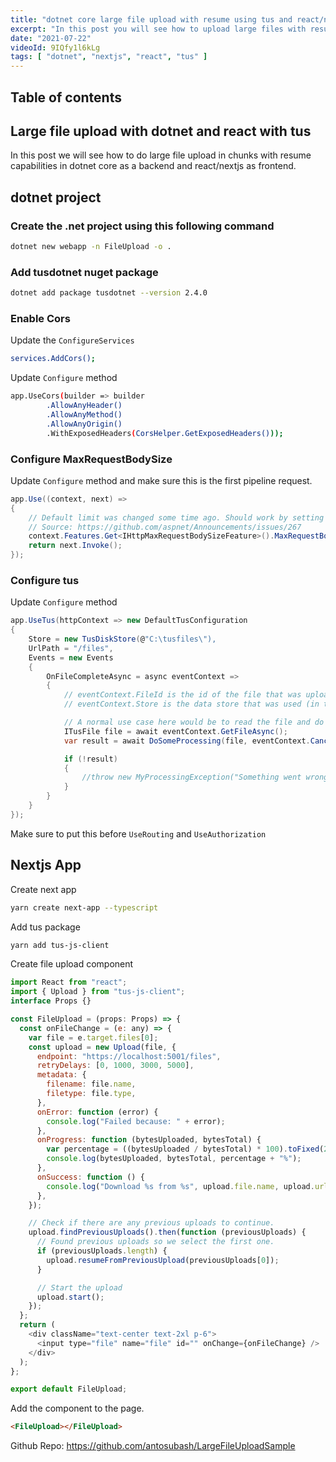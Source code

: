 ```yaml
---
title: "dotnet core large file upload with resume using tus and react/nextjs"
excerpt: "In this post you will see how to upload large files with resume using tus. We will use dotnet core for the backend and nextjs for the frontend"
date: "2021-07-22"
videoId: 9IQfy1l6kLg
tags: [ "dotnet", "nextjs", "react", "tus" ]
---
```

## Table of contents

## Large file upload with dotnet and react with tus

In this post we will see how to do large file upload in chunks with resume capabilities in dotnet core as a backend and react/nextjs as frontend.

## dotnet project

### Create the .net project using this following command

```bash
dotnet new webapp -n FileUpload -o .
```

### Add tusdotnet nuget package

```bash
dotnet add package tusdotnet --version 2.4.0
```

### Enable Cors

Update the `ConfigureServices`

```bash
services.AddCors();
```

Update `Configure` method

```bash
app.UseCors(builder => builder
        .AllowAnyHeader()
        .AllowAnyMethod()
        .AllowAnyOrigin()
        .WithExposedHeaders(CorsHelper.GetExposedHeaders()));
```

### Configure MaxRequestBodySize

Update `Configure` method and make sure this is the first pipeline request.

```cs
app.Use((context, next) =>
{
    // Default limit was changed some time ago. Should work by setting MaxRequestBodySize to null using ConfigureKestrel but this does not seem to work for IISExpress.
    // Source: https://github.com/aspnet/Announcements/issues/267
    context.Features.Get<IHttpMaxRequestBodySizeFeature>().MaxRequestBodySize = null;
    return next.Invoke();
});
```

### Configure tus

Update `Configure` method

```cs
app.UseTus(httpContext => new DefaultTusConfiguration
{
    Store = new TusDiskStore(@"C:\tusfiles\"),
    UrlPath = "/files",
    Events = new Events
    {
        OnFileCompleteAsync = async eventContext =>
        {
            // eventContext.FileId is the id of the file that was uploaded.
            // eventContext.Store is the data store that was used (in this case an instance of the TusDiskStore)

            // A normal use case here would be to read the file and do some processing on it.
            ITusFile file = await eventContext.GetFileAsync();
            var result = await DoSomeProcessing(file, eventContext.CancellationToken).ConfigureAwait(false);

            if (!result)
            {
                //throw new MyProcessingException("Something went wrong during processing");
            }
        }
    }
});
```

Make sure to put this before `UseRouting` and `UseAuthorization`

## Nextjs App

Create next app

```bash
yarn create next-app --typescript
```

Add tus package

```bash
yarn add tus-js-client
```

Create file upload component

```js
import React from "react";
import { Upload } from "tus-js-client";
interface Props {}

const FileUpload = (props: Props) => {
  const onFileChange = (e: any) => {
    var file = e.target.files[0];
    const upload = new Upload(file, {
      endpoint: "https://localhost:5001/files",
      retryDelays: [0, 1000, 3000, 5000],
      metadata: {
        filename: file.name,
        filetype: file.type,
      },
      onError: function (error) {
        console.log("Failed because: " + error);
      },
      onProgress: function (bytesUploaded, bytesTotal) {
        var percentage = ((bytesUploaded / bytesTotal) * 100).toFixed(2);
        console.log(bytesUploaded, bytesTotal, percentage + "%");
      },
      onSuccess: function () {
        console.log("Download %s from %s", upload.file.name, upload.url);
      },
    });

    // Check if there are any previous uploads to continue.
    upload.findPreviousUploads().then(function (previousUploads) {
      // Found previous uploads so we select the first one.
      if (previousUploads.length) {
        upload.resumeFromPreviousUpload(previousUploads[0]);
      }

      // Start the upload
      upload.start();
    });
  };
  return (
    <div className="text-center text-2xl p-6">
      <input type="file" name="file" id="" onChange={onFileChange} />
    </div>
  );
};

export default FileUpload;
```

Add the component to the page.

```html
<FileUpload></FileUpload>
```

Github Repo: <https://github.com/antosubash/LargeFileUploadSample>
